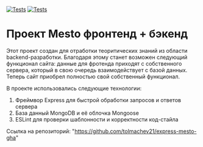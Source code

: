 [![Tests](../../actions/workflows/tests-13-sprint.yml/badge.svg)](../../actions/workflows/tests-13-sprint.yml) [![Tests](../../actions/workflows/tests-14-sprint.yml/badge.svg)](../../actions/workflows/tests-14-sprint.yml)
# Проект Mesto фронтенд + бэкенд

Этот проект создан для отработки теоритических знаний из области backend-разработки. Благодаря этому станет возможен следующий функционал сайта: данные для фротенда приходят с собственного сервера, который в свою очередь взаимодействует с базой данных. Теперь сайт приобрел полностью свой собственный функционал. 

В проекте использовались следующие технологии:

1. Фреймвор Express для быстрой обработки запросов и ответов сервера
2. База данный MongoDB и её облочка Mongoose
3. ESLint для проверки шаблонности и корректности код-стайла 

Ссылка на репозиторий: "https://github.com/tolmachev21/express-mesto-gha"
